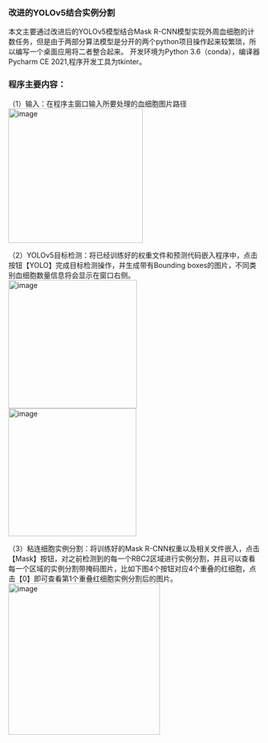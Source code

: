 
### 改进的YOLOv5结合实例分割
本文主要通过改进后的YOLOv5模型结合Mask R-CNN模型实现外周血细胞的计数任务，但是由于两部分算法模型是分开的两个python项目操作起来较繁琐，所以编写一个桌面应用将二者整合起来。
开发环境为Python 3.6（conda），编译器Pycharm CE 2021,程序开发工具为tkinter。

### 程序主要内容：
（1）输入：在程序主窗口输入所要处理的血细胞图片路径
 <img width="268" alt="image" src="https://github.com/JiaChenWong/Blood-Cells-Count-YOLO-MaskRCNN/assets/115158062/96fae405-0058-491b-9985-9f27f9c7496e">

（2）YOLOv5目标检测：将已经训练好的权重文件和预测代码嵌入程序中，点击按钮【YOLO】完成目标检测操作，并生成带有Bounding boxes的图片，不同类别血细胞数量信息将会显示在窗口右侧。
<img width="256" alt="image" src="https://github.com/JiaChenWong/Blood-Cells-Count-YOLO-MaskRCNN/assets/115158062/6e5f7b35-e3b4-44b0-8aec-d39a12ad2397">
<img width="255" alt="image" src="https://github.com/JiaChenWong/Blood-Cells-Count-YOLO-MaskRCNN/assets/115158062/a9cf6b45-b7c9-4948-a368-64aa76463a30">

（3）粘连细胞实例分割：将训练好的Mask R-CNN权重以及相关文件嵌入，点击【Mask】按钮，对之前检测到的每一个RBC2区域进行实例分割，并且可以查看每一个区域的实例分割带掩码图片，比如下图4个按钮对应4个重叠的红细胞，点击【0】即可查看第1个重叠红细胞实例分割后的图片。
<img width="302" alt="image" src="https://github.com/JiaChenWong/Blood-Cells-Count-YOLO-MaskRCNN/assets/115158062/25898723-ac30-4bc1-988c-9bf86b6e8fb8">

